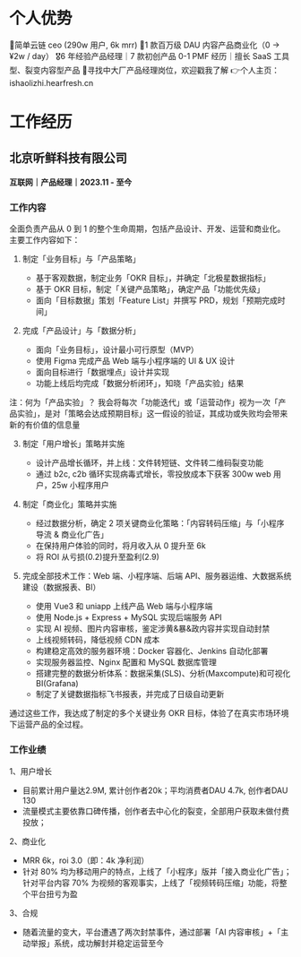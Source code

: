 # 个人优势
🏅简单云链 ceo (290w 用户, 6k mrr)
🎯1 款百万级 DAU 内容产品商业化（0 -> ¥2w / day）
🎖6 年经验产品经理｜7 款初创产品 0-1 PMF 经历｜擅长 SaaS 工具型、裂变内容型产品
🎺寻找中大厂产品经理岗位，欢迎戳我了解
👉个人主页：ishaolizhi.hearfresh.cn

# 工作经历
## 北京听鲜科技有限公司
#### 互联网｜产品经理｜2023.11 - 至今
### 工作内容

全面负责产品从 0 到 1 的整个生命周期，包括产品设计、开发、运营和商业化。主要工作内容如下：

1. 制定「业务目标」与「产品策略」
   - 基于客观数据，制定业务「OKR 目标」，并确定「北极星数据指标」
   - 基于 OKR 目标，制定「关键产品策略」，确定产品「功能优先级」
   - 面向「目标数据」策划「Feature List」并撰写 PRD，规划「预期完成时间」

2. 完成「产品设计」与「数据分析」
   - 面向「业务目标」，设计最小可行原型（MVP）
   - 使用 Figma 完成产品 Web 端与小程序端的 UI & UX 设计
   - 面向目标进行「数据埋点」设计并实现
   - 功能上线后均完成「数据分析闭环」，知晓「产品实验」结果

注：何为「产品实验」？
我会将每次「功能迭代」或「运营动作」视为一次「产品实验」，是对「策略会达成预期目标」这一假设的验证，其成功或失败均会带来新的有价值的信息量

3. 制定「用户增长」策略并实施
   - 设计产品增长循环，并上线：文件转短链、文件转二维码裂变功能
   - 通过 b2c, c2b 循环实现病毒式增长，零投放成本下获客 300w web 用户，25w 小程序用户

4. 制定「商业化」策略并实施
   - 经过数据分析，确定 2 项关键商业化策略：「内容转码压缩」与「小程序导流 & 商业化广告」
   - 在保持用户体验的同时，将月收入从 0 提升至 6k
   - 将 ROI 从亏损(0.2)提升至盈利(2.9)
   
5. 完成全部技术工作：Web 端、小程序端、后端 API、服务器运维、大数据系统建设（数据报表、BI）
   - 使用 Vue3 和 uniapp 上线产品 Web 端与小程序端
   - 使用 Node.js + Express + MySQL 实现后端服务 API
   - 实现 AI 视频、图片内容审核，鉴定涉黄&暴&政内容并实现自动封禁
   - 上线视频转码，降低视频 CDN 成本
   - 构建稳定高效的服务器环境：Docker 容器化、Jenkins 自动化部署
   - 实现服务器监控、Nginx 配置和 MySQL 数据库管理
   - 搭建完整的数据分析体系：数据采集(SLS)、分析(Maxcompute)和可视化 BI(Grafana)
   - 制定了关键数据指标飞书报表，并完成了日级自动更新

通过这些工作，我达成了制定的多个关键业务 OKR 目标，体验了在真实市场环境下运营产品的全过程。

### 工作业绩

1、用户增长
- 目前累计用户量达2.9M, 累计创作者20k；平均消费者DAU 4.7k, 创作者DAU 130
- 流量模式主要依靠口碑传播，创作者去中心化的裂变，全部用户获取未做付费投放；

2、商业化
- MRR 6k，roi 3.0（即：4k 净利润）
- 针对 80% 均为移动用户的特点，上线了「小程序」版并「接入商业化广告」；针对平台内容 70% 为视频的客观事实，上线了「视频转码压缩」功能，将整个平台扭亏为盈

3、合规
- 随着流量的变大，平台遭遇了两次封禁事件，通过部署「AI 内容审核」+「主动举报」系统，成功解封并稳定运营至今